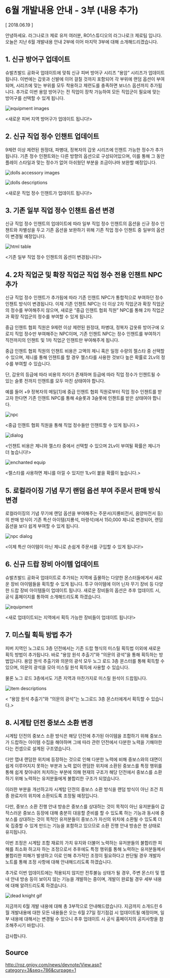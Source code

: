 # 6월 개발내용 안내 - 3부 (내용 추가)

[ 2018.06.19 ]

안녕하세요. 라그나로크 제로 유저 여러분, RO1스튜디오의 라그나로크 제로팀 입니다. 오늘은 지난 6월 개발내용 안내 2부에 이어 마지막 3부에 대해 소개해드리겠습니다.

## 1. 신규 방어구 업데이트
 
슈발츠발드 공화국 업데이트에 맞춰 신규 피버 방어구 시리즈 “용암” 시리즈가 업데이트 됩니다. 이번에는 갑옷과 신발에 이어 걸칠 것까지 포함되어 각 부위에 랜덤 옵션이 부여되며, 시리즈에 맞는 부위를 모두 착용하고 제련도를 충족하면 보너스 옵션까지 추가됩니다. 추가로 이번 용암 방어구는 전 직업이 장착 가능하여 모든 직업군이 필요에 맞는 방어구를 선택할 수 있게 됩니다.

![equipment images](http://imgc.gnjoy.com/ufile/common/2018/06/19/021956_VKnWhhlu.png)

<새로운 피버 지역 방어구가 업데이트 됩니다!>

## 2. 신규 직업 정수 인챈트 업데이트

9제련 이상 제련된 원정대, 파병대, 정복자의 갑옷 시리즈에 인챈트 가능한 정수가 추가됩니다. 기존 정수 인챈트와는 다른 방향의 옵션으로 구성되어있으며, 이를 통해 그 동안 플레이 스타일과 맞는 정수가 없어 아쉬웠던 부분을 조금이나마 보완할 예정입니다.

![dolls accessory images](http://imgc.gnjoy.com/ufile/common/2018/06/19/022011_CiSLlRAQ.png)

![dolls descriptions](http://imgc.gnjoy.com/ufile/common/2018/06/19/031844_zyMjd58O.png)

<새로운 직업 정수 인챈트가 업데이트 됩니다!>

## 3. 기존 일부 직업 정수 인챈트 옵션 변경

신규 직업 정수 인챈트의 업데이트에 따라 일부 직업 정수 인챈트의 옵션을 신규 정수 인챈트와 차별성을 두고 기존 옵션을 보완하기 위해 기존 직업 정수 인챈트 중 일부의 옵션이 변경될 예정입니다.

![html table](http://imgc.gnjoy.com/ufile/common/2018/06/19/022027_HXT48WkX.png)

<기존 일부 직업 정수 인챈트의 옵션이 변경됩니다!>

## 4. 2차 직업군 및 확장 직업군 직업 정수 전용 인챈트 NPC 추가

신규 직업 정수 인챈트가 추가됨에 따라 기존 인챈트 NPC가 통합적으로 부여하던 정수 인챈트 방식이 변경됩니다. 이제 기존 인챈트 NPC는 더 이상 2차 직업군과 확장 직업군의 정수를 부여해주지 않으며, 새로운 “중급 인챈트 협회 직원” NPC를 통해 2차 직업군과 확장 직업군의 정수를 부여할 수 있게 됩니다.

중급 인챈트 협회 직원은 9제련 이상 제련된 원정대, 파병대, 정복자 갑옷류 방어구에 오로지 직업 정수만 부여해주는 NPC이며,
기존 인챈트 NPC는 정수 인챈트를 부여하기 직전까지의 인챈트 및 1차 직업군 인챈트만 부여해주게 됩니다.

중급 인챈트 협회 직원의 인챈트 비용은 고액의 제니 혹은 일정 수량의 젤스타 중 선택할 수 있으며, 제니를 통해 인챈트를 할 경우 젤스타를 사용한 것보다 높은 확률로 2Lv의 정수를 부여할 수 있습니다.


단, 갑옷의 등급에 따라 비용의 차이가 존재하며 등급에 따라 직업 정수가 인챈트될 수 있는 슬롯 전까지 인챈트를 모두 마친 상태여야 합니다.

예를 들어 +9 정복자의 메일[1]에 중급 인챈트 협회 직원로부터 직업 정수 인챈트를 받고자 한다면 기존 인챈트 NPC를 통해 4슬롯과 3슬롯에 인챈트를 받은 상태여야 합니다.

![npc](http://imgc.gnjoy.com/ufile/common/2018/06/19/022042_3CcywsDw.png)

<중급 인챈트 협회 직원을 통해 직업 정수들만 인챈트할 수 있게 됩니다.>

![dialog](http://imgc.gnjoy.com/ufile/common/2018/06/19/022048_Ca9QdoPz.png)

<인챈트 비용은 제니와 젤스타 중에서 선택할 수 있으며 2Lv이 부여될 확률은 제니가 더 높습니다!>

![enchanted equip](http://imgc.gnjoy.com/ufile/common/2018/06/19/022210_BfoG61da.png)

<젤스타를 사용하면 제니를 아낄 수 있지만 1Lv이 붙을 확률이 높습니다.>

## 5. 로컬라이징 기념 무기 랜덤 옵션 부여 주문서 판매 방식 변경

로컬라이징의 기념 무기에 랜덤 옵션을 부여해주는 주문서(지룡비전서, 음양마전서 등)의 판매 방식이 기존 특산 아이템(지룡석, 마령석)에서 150,000 제니로 변경되어, 랜덤 옵션을 보다 쉽게 부여할 수 있게 됩니다.

![npc dialog](http://imgc.gnjoy.com/ufile/common/2018/06/19/022252_FMgIurVU.png)

<이제 특산 아이템이 아닌 제니로 손쉽게 주문서를 구입할 수 있게 됩니다!>

## 6. 신규 드랍 장비 아이템 업데이트

슈발츠발드 공화국 업데이트로 추가되는 지역에 출몰하는 다양한 몬스터들에게서 새로운 장비 아이템들을 획득할 수 있게 됩니다. 투구 아이템에 이어 닌자 무기 장비 등 다양한 드랍 장비 아이템들이 업데이트 됩니다. 새로운 장비들의 옵션은 추후 업데이트 시, 공식 홈페이지를 통하여 소개해드리도록 하겠습니다.

![equipment](http://imgc.gnjoy.com/ufile/common/2018/06/19/022304_rKDx9y9k.png)
 
<새로 업데이트되는 지역에서 획득 가능한 장비들이 업데이트 됩니다!>

## 7. 미스릴 획득 방법 추가

피버 지역인 노그로드 3층 던전에서는 기존 드랍 형식의 미스릴 획득법 이외에 새로운 획득 방법이 추가됩니다. 바로 “용암 원석 추출기”와 “의문의 광석”을 통해 획득하는 방법입니다. 용암 원석 추출기와 의문의 광석 모두 노그 로드 3층 몬스터를 통해 획득할 수 있으며, 의문의 광석을 모아 미스릴 원석 획득에 사용할 수 있습니다.

물론 노그 로드 3층에서도 기존 지역과 마찬가지로 미스릴 원석이 드랍됩니다.

![item descriptions](http://imgc.gnjoy.com/ufile/common/2018/06/19/022315_2UeIlkBs.png)
 
< “용암 원석 추출기”와 “의문의 광석”는 노그로드 3층 몬스터에게서 획득할 수 있습니다.>

## 8. 시계탑 던전 중보스 소환 변경

시계탑 던전의 중보스 소환 방식은 해당 던전에 추가된 아이템을 조합하기 위해 중보스가 드랍하는 아이템 수집을 해야하며 그에 따라 관련 던전에서 다분한 노력을 기해야한다는 컨셉으로 설계된 구조였습니다.

다만 맵내 랜덤한 위치에 등장하는 것으로 인해 다분한 노력에 비해 중보스와의 대면이 쉽게 이루어지지 못하는 부분과 노력 없이 랜덤한 위치에 소환된 중보스를 특정 행위를 통해 쉽게 찾아내어 처치하는 부분에 의해 현재의 구조가 해당 던전에서 중보스를 소환하기 위해 노력하는 유저분들에게 불합리한 구조가 되었습니다.

이러한 부분을 개선하고자 시계탑 던전의 중보스 소환 방식을 랜덤 방식이 아닌 조건 최종 완료자의 위치에 소환되도록 조정될 예정입니다.

다만, 중보스 소환 진행 안내 방송은 중보스를 상대하는 것이 목적이 아닌 유저분들이 갑작스러운 중보스 등장에 대해 충분히 대응할 준비를 할 수 있도록 하는 기능과 동시에 중보스를 상대하는 것이 목적인 유저분들이 중보스가 자신의 위치에 소환될 수 있도록 더욱 집중할 수 있게 만드는 기능을 포함하고 있으므로 소환 진행 안내 방송은 현 상태로 유지됩니다.

이번 조정은 시계탑 조합 재료의 가치 유지와 더불어 노력하는 유저분들의 불합리한 피해를 최소화 하고자 하는 조정으로서 추후에도 특정 행위를 통해 노력하는 유저분들께서 불합리한 피해가 발생하고 이로 인해 추가적인 조정이 필요하다고 판단될 경우 개발자 노트를 통해 조정 사항에 대해 안내해드리도록 하겠습니다.

추가로 이번 업데이트에는 적용되지 않지만 전투불능 상태가 될 경우, 주변 몬스터 및 맵내 안내 방송 등이 보이지 않는 기능을 개발하는 중이며, 개발이 완료될 경우 세부 내용에 대해 알려드리도록 하겠습니다.

![dead knight gif](http://imgc.gnjoy.com/ufile/common/2018/06/26/101859_dcPO1Vfz.gif)

지금까지 6월 개발 내용에 대해 총 3부작으로 안내해드렸습니다. 지금까지 소개드린 6월 개발내용에 대한 모든 내용들은 오는 6월 27일 정기점검 시 업데이트될 예정이며, 일부 내용에 대해서는 변경될 수 있으니 추후 업데이트 시 공식 홈페이지의 공지사항을 참조해주시기 바랍니다.

감사합니다.

## Source

http://roz.gnjoy.com/news/devnote/View.asp?category=3&seq=786&curpage=1